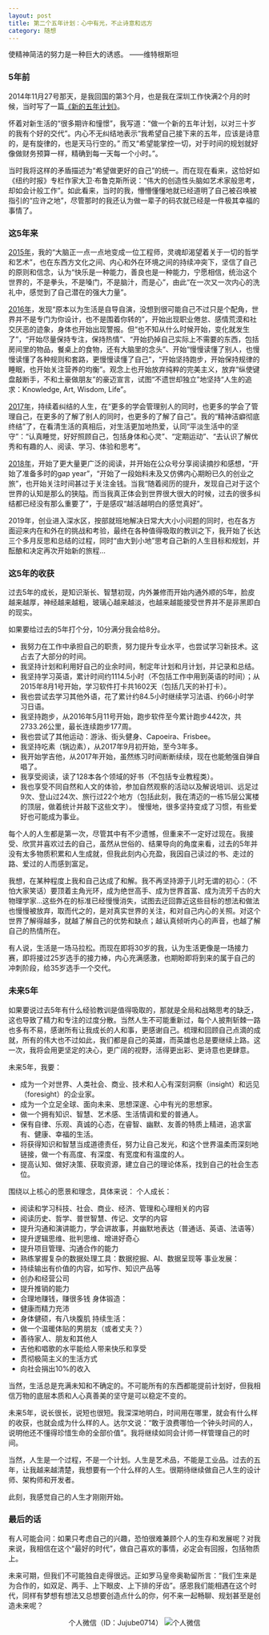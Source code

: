 ```yaml
---
layout: post
title: 第二个五年计划：心中有光，不止诗意和远方
category: 随想
---
```


使精神简洁的努力是一种巨大的诱惑。  ——维特根斯坦

### 5年前

2014年11月27号那天，是我回国的第3个月，也是我在深圳工作快满2个月的时候，当时写了一篇<a href="http://yuanyu.fr/2014/11/27/new-five-year-plan">《新的五年计划》</a>。

怀着对新生活的“很多期许和憧憬”，我写道：“做一个新的五年计划，以对三十岁的我有个好的交代”。内心不无纠结地表示“我希望自己接下来的五年，应该是诗意的，是有旋律的，也是天马行空的。” 而又“希望能掌控一切，对于时间的规划就好像做财务预算一样，精确到每一天每一个小时。”。

当时我将这样的矛盾描述为“希望做更好的自己”的统一。而在现在看来，这恰好如《纽约时报》专栏作家大卫·布鲁克斯所说：“伟大的创造性头脑如艺术家般思考，却如会计般工作”。如此看来，当时的我，懵懵懂懂地就已经道明了自己被召唤被指引的“应许之地”，尽管那时的我还认为做一辈子的码农就已经是一件极其幸福的事情了。

### 这5年来

<a href="http://yuanyu.fr/2015/12/31/this-year-2015">2015年</a>，我的“大脑正一点一点地变成一位工程师，灵魂却渴望着关于一切的哲学和艺术”，也在东西方文化之间、内心和外在环境之间的持续冲突下，坚信了自己的原则和信念，认为“快乐是一种能力，善良也是一种能力，宁愿相信，统治这个世界的，不是拳头，不是嗓门，不是脑汁，而是心”，由此“在一次又一次内心的洗礼中，感觉到了自己潜在的强大力量”。

<a href="http://yuanyu.fr/2017/01/01/this-year-2016">2016年</a>，发现“原本以为生活是自导自演，没想到很可能自己不过只是个配角，世界并不是专门为你设计，也不是围着你转的”，开始出现职业倦怠、感情荒漠和社交厌恶的迹象，身体也开始出现警报。但“也不知从什么时候开始，变化就发生了”，“开始尽量保持专注，保持热情”、“开始扔掉自己实际上不需要的东西，包括房间里的物品，餐桌上的食物，还有大脑里的念头”、开始“慢慢读懂了别人，也慢慢读懂了各种规则和套路，更慢慢读懂了自己”，“开始坚持跑步，开始保持规律的睡眠，也开始关注营养的均衡”。观念上也开始放弃纯粹的完美主义，放弃“纵使键盘敲断手，不和土豪做朋友”的豪迈宣言，试图“不遗世却独立”地坚持“人生的追求：Knowledge, Art, Wisdom, Life”。

<a href="http://yuanyu.fr/2018/01/01/this-year-2017">2017年</a>，持续着纠结的人生，在“更多的学会管理别人的同时，也更多的学会了管理自己，在更多的了解了别人的同时，也更多的了解了自己”。我的“精神洁癖彻底终结”了，在看清生活的真相后，对生活更加地热爱，认同“平淡生活中的坚守”：“认真睡觉，好好照顾自己，包括身体和心灵”、“定期运动”、“去认识了解优秀和有趣的人、阅读、学习、体验和思考”。

<a href="http://yuanyu.fr/2019/01/01/this-year-2018">2018年</a>，开始了更大量更广泛的阅读，并开始在公众号分享阅读摘抄和感想，“开始了准备多时的gap year”，“开始了一段始料未及又仿佛内心期盼已久的创业之旅”，也开始关注时间甚过于关注金钱。当我“随着阅历的提升，发现自己对于这个世界的认知是那么的狭隘。而当我真正体会到世界很大很大的时候，过去的很多纠结都已经没有那么重要了”，于是感叹“越活越明白的感觉真好”。

2019年，创业进入深水区，按部就班地解决日常大大小小问题的同时，也在各方面迎来内在和外在的挑战和考验，最终在各种值得吸取的教训之下，我开始了长达三个多月反思和总结的过程，同时“由大到小地”思考自己新的人生目标和规划，并酝酿和决定再次开始新的旅程...

### 这5年的收获

过去5年的成长，是知识渐长、智慧初现，内外兼修而开始内通外顺的5年，脸皮越来越厚，神经越来越粗，玻璃心越来越淡，也越来越能接受世界并不是非黑即白的现实。

如果要给过去的5年打个分，10分满分我会给8分。
- 我努力在工作中承担自己的职责，努力提升专业水平，也尝试学习新技术。这占去了大部分的时间。
- 我坚持计划和利用好自己的业余时间，制定年计划和月计划，并记录和总结。
- 我坚持学习英语，累计时间约1114.5小时（不包括工作中用到英语的时间）；从2015年8月1号开始，学习软件打卡共1602天（包括几天的补打卡）。
- 我也尝试去学习其他外语，花了累计约84.5小时继续学习法语、约66小时学习日语。
- 我坚持跑步，从2016年5月11号开始，跑步软件至今累计跑步442次，共2733.26公里，最长连续跑步177周。
- 我也尝试了其他运动：游泳、街头健身、Capoeira、Frisbee。
- 我坚持吃素（锅边素），从2017年9月初开始，至今3年多。
- 我开始学吉他，从2017年开始，虽然练习时间断断续续，现在也能勉强自弹自唱了。
- 我享受阅读，读了128本各个领域的好书（不包括专业教程类）。
- 我也享受不同自然和人文的体验，参加自然观察的活动以及解说培训、远足过9次、登山过24次、旅行过22个地方（包括此刻，我在清迈的一栋15层公寓楼的顶层，做着统计并敲下这些文字）。
慢慢地，很多坚持变成了习惯，有些爱好也可能成为事业。

每个人的人生都是第一次，尽管其中有不少遗憾，但重来不一定好过现在。我接受、欣赏并喜欢过去的自己，虽然从世俗的、结果导向的角度来看，过去的5年并没有太多物质积累和人生成就，但我此刻内心充盈，我因自己读过的书、走过的路、爱过的人而感到富足。

我想，在某种程度上我和自己达成了和解。我不再坚持源于儿时无谓的初心：（不怕大家笑话）要顶着主角光环，成为绝世高手、成为世界首富、成为流芳千古的大物理学家...这些外在的标准已经慢慢消失，试图去迂回靠近这些目标的想法和做法也慢慢被放弃，取而代之的，是对真实世界的关注，和对自己内心的关照。对这个世界了解得越多，就越了解自己的优势和缺点；越认真倾听内心的声音，也越了解自己的热情所在。

有人说，生活是一场马拉松。而现在即将30岁的我，认为生活更像是一场接力赛，即将接过25岁选手的接力棒，内心充满感激，也期盼即将到来的属于自己的冲刺阶段，给35岁选手一个交代。

### 未来5年

如果要说过去5年有什么经验教训是值得吸取的，那就是全局和战略思考的缺乏，这也导致了精力和专注的过度分散。当然人生不可能重新过，每个人披荆斩棘一路也多有不易，感谢所有让我成长的人和事，更感谢自己。梳理和回顾自己点滴的成就，所有的伟大也不过如此，我们都是自己的英雄，而英雄也总是要继续上路。这一次，我将会用更坚定的决心，更广阔的视野，活得更出彩、更诗意也更肆意。

未来5年，我要：
- 成为一个对世界、人类社会、商业、技术和人心有深刻洞察（insight）和远见（foresight）的企业家。
- 成为一个立足全球、面向未来、思想深邃、心中有光的思想家。
- 做一个拥有知识、智慧、艺术感、生活情调和爱的普通人。
- 保有自律、乐观、真诚的心态，在睿智、幽默、友善的特质上精进，追求富有、健康、幸福的生活。
- 将获得知识和智慧当成道德责任，努力让自己发光，和这个世界温柔而深刻地链接，做一个有高度、有深度、有宽度和有温度的人。
- 提高认知、做好决策、获取资源，建立自己的理论体系，找到自己的社会生态位。

围绕以上核心的愿景和理念，具体来说：
个人成长：
- 阅读和学习科技、社会、商业、经济、管理和心理相关的内容
- 阅读历史、哲学、普世智慧、传记、文学的内容
- 提升沟通和演讲能力，学会讲故事，并幽默地表达（普通话、英语、法语等）
- 提升逻辑思维、批判思维、增进好奇心
- 提升项目管理、沟通合作的能力
- 熟练掌握复杂的数据处理工具：数据挖掘、AI、数据呈现等
事业发展：
- 持续输出有价值的内容，如写作、知识产品等
- 创办和经营公司
- 提升推销的能力
- 合理地赚钱，赚很多钱
身体锻造：
- 健康而精力充沛
- 身体健硕，有八块腹肌
持续生活：
- 做一个温暖体贴的男朋友（或者丈夫？）
- 善待家人、朋友和其他人
- 吉他和唱歌的水平能给人带来快乐和享受
- 贯彻极简主义的生活方式
- 向社会捐出10%的收入

当然，生活总是充满未知和不确定的。不可能所有的东西都能提前计划好，但我相信万物的底层本质和人心真善美的坚守是可以稳定不变的。

未来5年，说长很长，说短也很短。我深深地明白，时间用在哪里，就会有什么样的收获，也就会成为什么样的人。达尔文说：“敢于浪费哪怕一个钟头时间的人，说明他还不懂得珍惜生命的全部价值”。我将继续如同会计师一样管理自己的时间。

当然，人生是一个过程，不是一个计划。人生是艺术品，不能是工业品。过去的五年，让我越来越清楚，我想要有一个什么样的人生。很期待继续做自己人生的设计师、架构师和开发者。

此刻，我感觉自己的人生才刚刚开始。

### 最后的话

有人可能会问：如果只考虑自己的兴趣，恐怕很难兼顾个人的生存和发展呢？对我来说，我相信在这个“最好的时代”，做自己喜欢的事情，必定会有回报，包括物质上。

未来可期，但我们不可能独自走得很远。正如罗马皇帝奥勒留所言：“我们生来是为合作的，如双足、两手、上下眼皮、上下排的牙齿”。感恩我们能相遇在这个时代，同样有梦想有想法又总想要创造点什么的你，何不来一起畅聊、规划甚至是创造未来呢？


<div align="center">
个人微信（ID：Jujube0714）
<img alt="个人微信" src="{{ site.url }}/images/wechat-qrcode2.jpg"/>
</div>